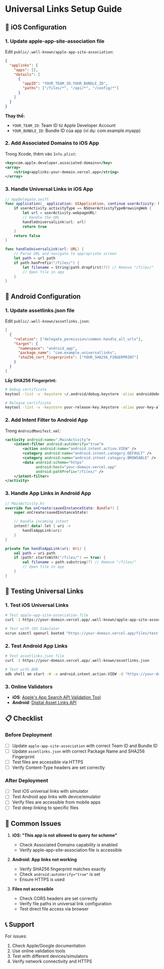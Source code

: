 # Universal Links Setup Guide

## 📱 iOS Configuration

### 1. **Update apple-app-site-association file**

Edit `public/.well-known/apple-app-site-association`:

```json
{
  "applinks": {
    "apps": [],
    "details": [
      {
        "appID": "YOUR_TEAM_ID.YOUR_BUNDLE_ID",
        "paths": ["/files/*", "/api/*", "/config/*"]
      }
    ]
  }
}
```

**Thay thế:**

- `YOUR_TEAM_ID`: Team ID từ Apple Developer Account
- `YOUR_BUNDLE_ID`: Bundle ID của app (ví dụ: com.example.myapp)

### 2. **Add Associated Domains to iOS App**

Trong Xcode, thêm vào `Info.plist`:

```xml
<key>com.apple.developer.associated-domains</key>
<array>
    <string>applinks:your-domain.vercel.app</string>
</array>
```

### 3. **Handle Universal Links in iOS App**

```swift
// AppDelegate.swift
func application(_ application: UIApplication, continue userActivity: NSUserActivity, restorationHandler: @escaping ([UIUserActivityRestoring]?) -> Void) -> Bool {
    if userActivity.activityType == NSUserActivityTypeBrowsingWeb {
        let url = userActivity.webpageURL!
        // Handle the URL
        handleUniversalLink(url: url)
        return true
    }
    return false
}

func handleUniversalLink(url: URL) {
    // Parse URL and navigate to appropriate screen
    let path = url.path
    if path.hasPrefix("/files/") {
        let filename = String(path.dropFirst(7)) // Remove "/files/"
        // Open file in app
    }
}
```

## 🤖 Android Configuration

### 1. **Update assetlinks.json file**

Edit `public/.well-known/assetlinks.json`:

```json
[
  {
    "relation": ["delegate_permission/common.handle_all_urls"],
    "target": {
      "namespace": "android_app",
      "package_name": "com.example.universallinks",
      "sha256_cert_fingerprints": ["YOUR_SHA256_FINGERPRINT"]
    }
  }
]
```

**Lấy SHA256 Fingerprint:**

```bash
# Debug certificate
keytool -list -v -keystore ~/.android/debug.keystore -alias androiddebugkey -storepass android -keypass android

# Release certificate
keytool -list -v -keystore your-release-key.keystore -alias your-key-alias
```

### 2. **Add Intent Filter to Android App**

Trong `AndroidManifest.xml`:

```xml
<activity android:name=".MainActivity">
    <intent-filter android:autoVerify="true">
        <action android:name="android.intent.action.VIEW" />
        <category android:name="android.intent.category.DEFAULT" />
        <category android:name="android.intent.category.BROWSABLE" />
        <data android:scheme="https"
              android:host="your-domain.vercel.app"
              android:pathPrefix="/files/" />
    </intent-filter>
</activity>
```

### 3. **Handle App Links in Android App**

```kotlin
// MainActivity.kt
override fun onCreate(savedInstanceState: Bundle?) {
    super.onCreate(savedInstanceState)

    // Handle incoming intent
    intent?.data?.let { uri ->
        handleAppLink(uri)
    }
}

private fun handleAppLink(uri: Uri) {
    val path = uri.path
    if (path?.startsWith("/files/") == true) {
        val filename = path.substring(7) // Remove "/files/"
        // Open file in app
    }
}
```

## 🔧 Testing Universal Links

### 1. **Test iOS Universal Links**

```bash
# Test apple-app-site-association file
curl -I https://your-domain.vercel.app/.well-known/apple-app-site-association

# Test with iOS Simulator
xcrun simctl openurl booted "https://your-domain.vercel.app/files/test.json"
```

### 2. **Test Android App Links**

```bash
# Test assetlinks.json file
curl -I https://your-domain.vercel.app/.well-known/assetlinks.json

# Test with ADB
adb shell am start -W -a android.intent.action.VIEW -d "https://your-domain.vercel.app/files/test.json" com.example.universallinks
```

### 3. **Online Validators**

- **iOS**: [Apple's App Search API Validation Tool](https://search.developer.apple.com/appsearch-validation-tool)
- **Android**: [Digital Asset Links API](https://digitalassetlinks.googleapis.com/v1/statements:list?source.web.site=https://your-domain.vercel.app&relation=delegate_permission/common.handle_all_urls)

## 📋 Checklist

### Before Deployment

- [ ] Update `apple-app-site-association` with correct Team ID and Bundle ID
- [ ] Update `assetlinks.json` with correct Package Name and SHA256 Fingerprint
- [ ] Test files are accessible via HTTPS
- [ ] Verify Content-Type headers are set correctly

### After Deployment

- [ ] Test iOS universal links with simulator
- [ ] Test Android app links with device/emulator
- [ ] Verify files are accessible from mobile apps
- [ ] Test deep linking to specific files

## 🚨 Common Issues

1. **iOS: "This app is not allowed to query for scheme"**

   - Check Associated Domains capability is enabled
   - Verify apple-app-site-association file is accessible

2. **Android: App links not working**

   - Verify SHA256 fingerprint matches exactly
   - Check `android:autoVerify="true"` is set
   - Ensure HTTPS is used

3. **Files not accessible**
   - Check CORS headers are set correctly
   - Verify file paths in universal link configuration
   - Test direct file access via browser

## 📞 Support

For issues:

1. Check Apple/Google documentation
2. Use online validation tools
3. Test with different devices/simulators
4. Verify network connectivity and HTTPS
